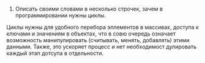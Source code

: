 1. Описать своими словами в несколько строчек, зачем в программировании нужны циклы.

Циклы нужны для удобного перебора эллементов в массивах, доступа к ключами и значениям в объектах, что в совю очередь означает возможность манипулировать (считывать, менять, добавлять) этими данными. Также, это ускоряет процесс и нет необходимост дулировать каждый этап дотсупа в отдельности.